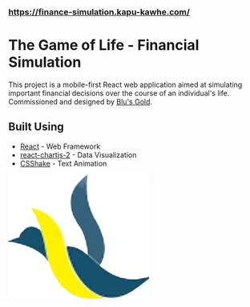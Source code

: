### https://finance-simulation.kapu-kawhe.com/

# The Game of Life - Financial Simulation

This project is a mobile-first React web application aimed at simulating important financial decisions over the course of an individual's life.  Commissioned and designed by [Blu's Gold](https://blusgold.com/).

## Built Using

* [React](https://github.com/facebook/react) - Web Framework
* [react-chartjs-2](https://github.com/jerairrest/react-chartjs-2) - Data Visualization
* [CSShake](https://github.com/elrumordelaluz/csshake) - Text Animation

![](https://github.com/nicrmurphy/financial-literacy/blob/master/src/logo.png)
